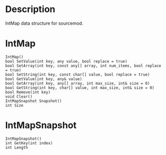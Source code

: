 # Description
IntMap data structure for sourcemod.

# IntMap
```
IntMap()
bool SetValue(int key, any value, bool replace = true)
bool SetArray(int key, const any[] array, int num_items, bool replace = true)
bool SetString(int key, const char[] value, bool replace = true)
bool GetValue(int key, any& value)
bool GetArray(int key, any[] array, int max_size, int& size = 0)
bool GetString(int key, char[] value, int max_size, int& size = 0)
bool Remove(int key)
void Clear()
IntMapSnapshot Snapshot()
int Size
```

# IntMapSnapshot
```
IntMapSnapshot()
int GetKey(int index)
int Length
```
